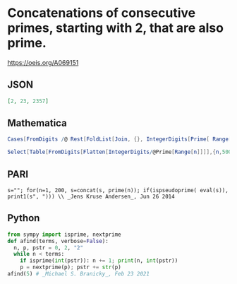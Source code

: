 # Concatenations of consecutive primes, starting with 2, that are also prime\.
https://oeis.org/A069151
## JSON
```JSON
[2, 23, 2357]
```
## Mathematica
```Mathematica
Cases[FromDigits /@ Rest[FoldList[Join, {}, IntegerDigits[Prime[ Range[10^3]]]]], _?PrimeQ] (* _Eric W. Weisstein_, Oct 30 2015 *)
```
```Mathematica
Select[Table[FromDigits[Flatten[IntegerDigits/@Prime[Range[n]]]],{n,500}],PrimeQ] (* _Harvey P. Dale_, Oct 03 2024 *)
```
## PARI
```PARI
s=""; for(n=1, 200, s=concat(s, prime(n)); if(ispseudoprime( eval(s)), print1(s", "))) \\ _Jens Kruse Andersen_, Jun 26 2014
```
## Python
```Python
from sympy import isprime, nextprime
def afind(terms, verbose=False):
  n, p, pstr = 0, 2, "2"
  while n < terms:
    if isprime(int(pstr)): n += 1; print(n, int(pstr))
    p = nextprime(p); pstr += str(p)
afind(5) # _Michael S. Branicky_, Feb 23 2021
```
